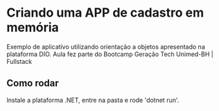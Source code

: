 # Criando uma APP de cadastro em memória

Exemplo de aplicativo utilizando orientação a objetos apresentado na plataforma DIO.
Aula fez parte do Bootcamp Geração Tech Unimed-BH | Fullstack

## Como rodar

Instale a plataforma .NET, entre na pasta e rode 'dotnet run'.
